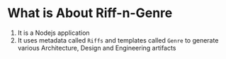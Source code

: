 # What is About Riff-n-Genre

1. It is a Nodejs application
2. It uses metadata called `Riffs` and templates called `Genre` to generate various Architecture, Design and Engineering artifacts
